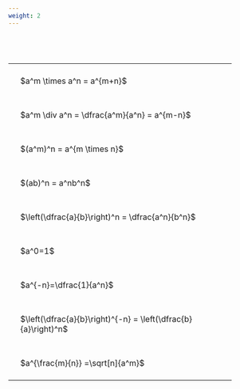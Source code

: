 ```yaml
---
weight: 2
---
```


#  
<br>
<style type="text/css">
#T_615ea th.col_heading {
  text-align: left;
  font-size: 1em;
}
#T_615ea td {
  text-align: left;
  font-size: 1em;
  padding: 1.5em;
}
#T_615ea_row0_col0, #T_615ea_row1_col0, #T_615ea_row2_col0, #T_615ea_row3_col0, #T_615ea_row4_col0, #T_615ea_row5_col0, #T_615ea_row6_col0, #T_615ea_row7_col0, #T_615ea_row8_col0 {
  width: 400px;
  white-space: pre-wrap;
}
</style>
<table id="T_615ea">
  <thead>
  </thead>
  <tbody>
    <tr>
      <td id="T_615ea_row0_col0" class="data row0 col0" >$a^m \times a^n = a^{m+n}$</td>
    </tr>
    <tr>
      <td id="T_615ea_row1_col0" class="data row1 col0" >$a^m \div a^n = \dfrac{a^m}{a^n} = a^{m-n}$</td>
    </tr>
    <tr>
      <td id="T_615ea_row2_col0" class="data row2 col0" >$(a^m)^n = a^{m \times n}$</td>
    </tr>
    <tr>
      <td id="T_615ea_row3_col0" class="data row3 col0" >$(ab)^n = a^nb^n$</td>
    </tr>
    <tr>
      <td id="T_615ea_row4_col0" class="data row4 col0" >$\left(\dfrac{a}{b}\right)^n = \dfrac{a^n}{b^n}$</td>
    </tr>
    <tr>
      <td id="T_615ea_row5_col0" class="data row5 col0" >$a^0=1$</td>
    </tr>
    <tr>
      <td id="T_615ea_row6_col0" class="data row6 col0" >$a^{-n}=\dfrac{1}{a^n}$</td>
    </tr>
    <tr>
      <td id="T_615ea_row7_col0" class="data row7 col0" >$\left(\dfrac{a}{b}\right)^{-n} = \left(\dfrac{b}{a}\right)^n$</td>
    </tr>
    <tr>
      <td id="T_615ea_row8_col0" class="data row8 col0" >$a^{\frac{m}{n}} =\sqrt[n]{a^m}$</td>
    </tr>
  </tbody>
</table>
